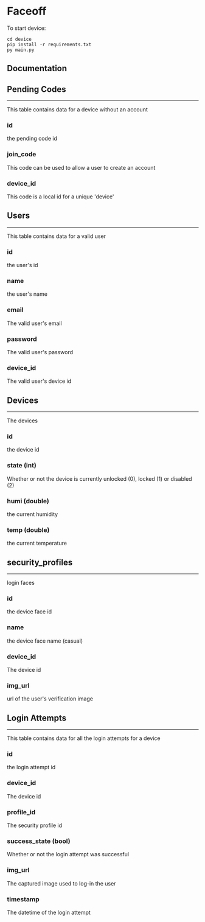# Faceoff
To start device:
```
cd device
pip install -r requirements.txt
py main.py
```

## Documentation

## Pending Codes
---
This table contains data for a device without an account

### id
the pending code id

### join_code
This code can be used to allow a user to create an account

### device_id
This code is a local id for a unique 'device'

## Users
---
This table contains data for a valid user

### id
the user's id

### name
the user's name

### email
The valid user's email

### password
The valid user's password

### device_id
The valid user's device id

## Devices
---
The devices

### id
the device id

### state (int)
Whether or not the device is currently unlocked (0), locked (1) or disabled (2)

### humi (double)
the current humidity

### temp (double)
the current temperature

## security_profiles
---
login faces 

### id
the device face id

### name
the device face name (casual)

### device_id
The device id

### img_url
url of the user's verification image

## Login Attempts
---
This table contains data for all the login attempts for a device

### id
the login attempt id

### device_id
The device id

### profile_id
The security profile id

### success_state (bool)
Whether or not the login attempt was successful

### img_url
The captured image used to log-in the user

### timestamp
The datetime of the login attempt


